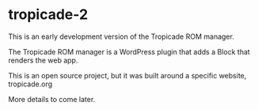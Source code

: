 # tropicade-2

This is an early development version of the Tropicade ROM manager.

The Tropicade ROM manager is a WordPress plugin that adds a Block that renders the web app.

This is an open source project, but it was built around a specific website, tropicade.org

More details to come later.
